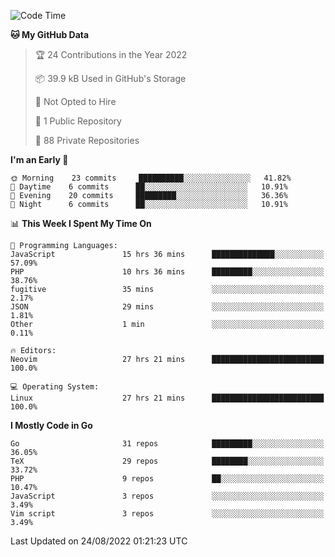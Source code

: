 
<!--START_SECTION:waka-->
![Code Time](http://img.shields.io/badge/Code%20Time-2%2C435%20hrs%2033%20mins-blue)

**🐱 My GitHub Data** 

> 🏆 24 Contributions in the Year 2022
 > 
> 📦 39.9 kB Used in GitHub's Storage 
 > 
> 🚫 Not Opted to Hire
 > 
> 📜 1 Public Repository 
 > 
> 🔑 88 Private Repositories  
 > 
**I'm an Early 🐤** 

```text
🌞 Morning    23 commits     ██████████░░░░░░░░░░░░░░░   41.82% 
🌆 Daytime    6 commits      ██░░░░░░░░░░░░░░░░░░░░░░░   10.91% 
🌃 Evening    20 commits     █████████░░░░░░░░░░░░░░░░   36.36% 
🌙 Night      6 commits      ██░░░░░░░░░░░░░░░░░░░░░░░   10.91%

```


📊 **This Week I Spent My Time On** 

```text
💬 Programming Languages: 
JavaScript               15 hrs 36 mins      ██████████████░░░░░░░░░░░   57.09% 
PHP                      10 hrs 36 mins      █████████░░░░░░░░░░░░░░░░   38.76% 
fugitive                 35 mins             ░░░░░░░░░░░░░░░░░░░░░░░░░   2.17% 
JSON                     29 mins             ░░░░░░░░░░░░░░░░░░░░░░░░░   1.81% 
Other                    1 min               ░░░░░░░░░░░░░░░░░░░░░░░░░   0.11%

🔥 Editors: 
Neovim                   27 hrs 21 mins      █████████████████████████   100.0%

💻 Operating System: 
Linux                    27 hrs 21 mins      █████████████████████████   100.0%

```

**I Mostly Code in Go** 

```text
Go                       31 repos            █████████░░░░░░░░░░░░░░░░   36.05% 
TeX                      29 repos            ████████░░░░░░░░░░░░░░░░░   33.72% 
PHP                      9 repos             ██░░░░░░░░░░░░░░░░░░░░░░░   10.47% 
JavaScript               3 repos             ░░░░░░░░░░░░░░░░░░░░░░░░░   3.49% 
Vim script               3 repos             ░░░░░░░░░░░░░░░░░░░░░░░░░   3.49%

```



 Last Updated on 24/08/2022 01:21:23 UTC
<!--END_SECTION:waka-->
